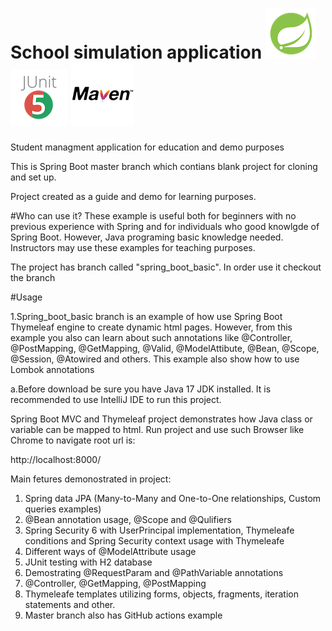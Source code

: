 # School simulation application   ![GitHub Image](/spring.png) ![GitHub Image](/junit.png) ![GitHub Image](/maven.png)
Student managment application for education and demo purposes		

This is Spring Boot master branch which contians blank project for cloning and set up.
    
Project created as a guide and demo for learning purposes.
    
#Who can use it?
These example is useful both for beginners with no previous experience
with Spring and for individuals who good knowlgde of Spring Boot.
However, Java programing basic knowledge needed.
Instructors may use these examples for teaching purposes.

The project has branch called "spring_boot_basic". In order use it checkout the branch

#Usage

1.Spring_boot_basic branch is an example of how use Spring Boot Thymeleaf engine to create dynamic html pages. However, from this example you also can learn about such annotations like @Controller, @PostMapping, @GetMapping, @Valid, @ModelAttibute, @Bean, @Scope, @Session, @Atowired and others. This example also show how to use Lombok annotations

a.Before download be sure you have Java 17 JDK installed. It is recommended to use IntelliJ IDE to run this project.

Spring Boot MVC and Thymeleaf project demonstrates how Java class or variable can be mapped to html. Run project and use such Browser like Chrome to navigate root url is:

http://localhost:8000/

Main fetures demonostrated in project:

1. Spring data JPA (Many-to-Many and One-to-One relationships, Custom queries examples)
2. @Bean annotation usage, @Scope and @Qulifiers
3. Spring Security 6 with UserPrincipal implementation, Thymeleafe conditions and Spring Security context usage with Thymeleafe
4. Different ways of @ModelAttribute usage
5. JUnit testing with H2 database
6. Demostrating @RequestParam and @PathVariable annotations
7. @Controller, @GetMapping, @PostMapping
8. Thymeleafe templates utilizing forms, objects, fragments, iteration statements and other.
9. Master branch also has GitHub actions example
